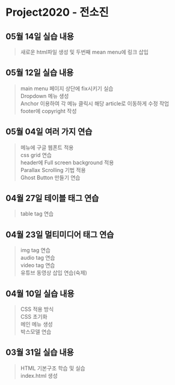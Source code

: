 # Project2020 - 전소진
## 05월 14일 실습 내용
> 새로운 html파일 생성 및 두번째 mean menu에 링크 삽입

## 05월 12일 실습 내용
> main menu 페이지 상단에 fix시키기 실습 <br>
Dropdown 메뉴 생성 <br>
Anchor 이용하여 각 메뉴 클릭시 해당 article로 이동하게 수정 작업 <br>
footer에 copyright 작성 <br>

## 05월 04일 여러 가지 연습
> 메뉴에 구글 웹폰트 적용 <br>
css grid 연습 <br>
header에 Full screen background 적용 <br>
Parallax Scrolling 기법 적용 <br>
Ghost Button 만들기 연습

## 04월 27일 테이블 태그 연습
> table tag 연습 <br>

## 04월 23일 멀티미디어 태그 연습
> img tag 연습 <br>
audio tag 연습 <br>
video tag 연습 <br>
유튜브 동영상 삽입 연습(숙제)

## 04월 10일 실습 내용
> CSS 적용 방식 <br>
CSS 초기화 <br>
메인 메뉴 생성 <br>
박스모델 연습

## 03월 31일 실습 내용
> HTML 기본구조 학습 및 실습 <br>
index.html 생성
